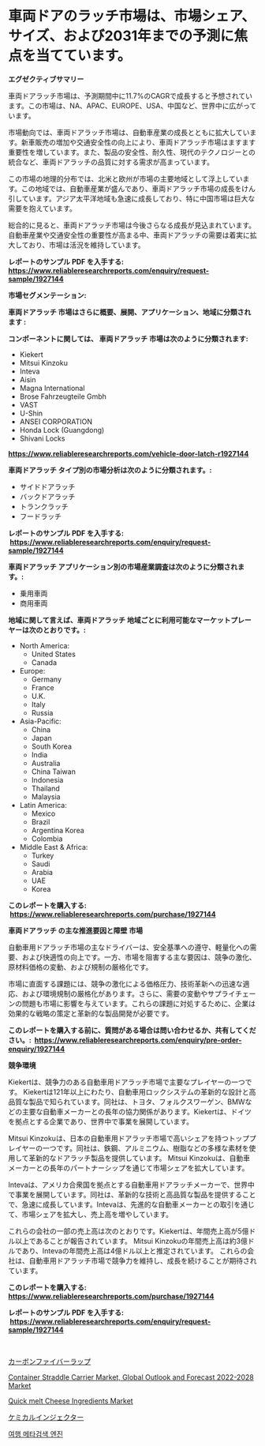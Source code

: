 <p><h1>車両ドアのラッチ市場は、市場シェア、サイズ、および2031年までの予測に焦点を当てています。</h1></p><p><strong>エグゼクティブサマリー</strong></p>
<p><p>車両ドアラッチ市場は、予測期間中に11.7%のCAGRで成長すると予想されています。この市場は、NA、APAC、EUROPE、USA、中国など、世界中に広がっています。</p><p>市場動向では、車両ドアラッチ市場は、自動車産業の成長とともに拡大しています。新車販売の増加や交通安全性の向上により、車両ドアラッチ市場はますます重要性を増しています。また、製品の安全性、耐久性、現代のテクノロジーとの統合など、車両ドアラッチの品質に対する需求が高まっています。</p><p>この市場の地理的分布では、北米と欧州が市場の主要地域として浮上しています。この地域では、自動車産業が盛んであり、車両ドアラッチ市場の成長をけん引しています。アジア太平洋地域も急速に成長しており、特に中国市場は巨大な需要を抱えています。</p><p>総合的に見ると、車両ドアラッチ市場は今後さらなる成長が見込まれています。自動車産業や交通安全性の重要性が高まる中、車両ドアラッチの需要は着実に拡大しており、市場は活況を維持しています。</p></p>
<p><strong>レポートのサンプル PDF を入手する: <a href="https://www.reliableresearchreports.com/enquiry/request-sample/1927144">https://www.reliableresearchreports.com/enquiry/request-sample/1927144</a></strong></p>
<p><strong>市場セグメンテーション:</strong></p>
<p><strong> 車両ドアラッチ 市場はさらに概要、展開、アプリケーション、地域に分類されます :</strong></p>
<p><strong>コンポーネントに関しては、 車両ドアラッチ 市場は次のように分類されます: &nbsp;</strong></p>
<p><ul><li>Kiekert</li><li>Mitsui Kinzoku</li><li>Inteva</li><li>Aisin</li><li>Magna International</li><li>Brose Fahrzeugteile Gmbh</li><li>VAST</li><li>U-Shin</li><li>ANSEI CORPORATION</li><li>Honda Lock (Guangdong)</li><li>Shivani Locks</li></ul></p>
<p><strong><a href="https://www.reliableresearchreports.com/vehicle-door-latch-r1927144">https://www.reliableresearchreports.com/vehicle-door-latch-r1927144</a></strong></p>
<p><strong> 車両ドアラッチ タイプ別の市場分析は次のように分類されます。:</strong></p>
<p><ul><li>サイドドアラッチ</li><li>バックドアラッチ</li><li>トランクラッチ</li><li>フードラッチ</li></ul></p>
<p><strong>レポートのサンプル PDF を入手する: &nbsp;<a href="https://www.reliableresearchreports.com/enquiry/request-sample/1927144">https://www.reliableresearchreports.com/enquiry/request-sample/1927144</a></strong></p>
<p><strong> 車両ドアラッチ アプリケーション別の市場産業調査は次のように分類されます。:</strong></p>
<p><ul><li>乗用車両</li><li>商用車両</li></ul></p>
<p><strong>地域に関して言えば、車両ドアラッチ 地域ごとに利用可能なマーケットプレーヤーは次のとおりです。:</strong></p>
<p><ul>
    <li>
        North America:
        <ul>
            <li>United States</li>
            <li>Canada</li>
        </ul>
    </li>
    <li>
        Europe:
        <ul>
            <li>Germany</li>
            <li>France</li>
            <li>U.K.</li>
            <li>Italy</li>
            <li>Russia</li>
        </ul>
    </li>
    <li>
        Asia-Pacific:
        <ul>
            <li>China</li>
            <li>Japan</li>
            <li>South Korea</li>
            <li>India</li>
            <li>Australia</li>
            <li>China Taiwan</li>
            <li>Indonesia</li>
            <li>Thailand</li>
            <li>Malaysia</li>
        </ul>
    </li>
    <li>
        Latin America:
        <ul>
            <li>Mexico</li>
            <li>Brazil</li>
            <li>Argentina Korea</li>
            <li>Colombia</li>
        </ul>
    </li>
    <li>
        Middle East & Africa:
        <ul>
            <li>Turkey</li>
            <li>Saudi</li>
            <li>Arabia</li>
            <li>UAE</li>
            <li>Korea</li>
        </ul>
    </li>
    </ul></p>
<p><strong>このレポートを購入する: &nbsp;<a href="https://www.reliableresearchreports.com/purchase/1927144">https://www.reliableresearchreports.com/purchase/1927144</a></strong></p>
<p><strong>車両ドアラッチ の主な推進要因と障壁 市場</strong></p>
<p><p>自動車用ドアラッチ市場の主なドライバーは、安全基準への遵守、軽量化への需要、および快適性の向上です。一方、市場を阻害する主な要因は、競争の激化、原材料価格の変動、および規制の厳格化です。</p><p>市場に直面する課題には、競争の激化による価格圧力、技術革新への迅速な適応、および環境規制の厳格化があります。さらに、需要の変動やサプライチェーンの問題も市場に影響を与えています。これらの課題に対処するために、企業は効果的な戦略の策定と革新的な製品開発が必要です。</p></p>
<p><strong>このレポートを購入する前に、質問がある場合は問い合わせるか、共有してください。:&nbsp; <a href="https://www.reliableresearchreports.com/enquiry/pre-order-enquiry/1927144">https://www.reliableresearchreports.com/enquiry/pre-order-enquiry/1927144</a></strong></p>
<p><strong>競争環境</strong></p>
<p><p>Kiekertは、競争力のある自動車用ドアラッチ市場で主要なプレイヤーの一つです。 Kiekertは121年以上にわたり、自動車用ロックシステムの革新的な設計と高品質な製品で知られています。同社は、トヨタ、フォルクスワーゲン、BMWなどの主要な自動車メーカーとの長年の協力関係があります。Kiekertは、ドイツを拠点とする企業であり、世界中で事業を展開しています。</p><p>Mitsui Kinzokuは、日本の自動車用ドアラッチ市場で高いシェアを持つトッププレイヤーの一つです。同社は、鉄鋼、アルミニウム、樹脂などの多様な素材を使用して革新的なドアラッチ製品を提供しています。 Mitsui Kinzokuは、自動車メーカーとの長年のパートナーシップを通じて市場シェアを拡大しています。</p><p>Intevaは、アメリカ合衆国を拠点とする自動車用ドアラッチメーカーで、世界中で事業を展開しています。同社は、革新的な技術と高品質な製品を提供することで、急速に成長しています。Intevaは、先進的な自動車メーカーとの取引を通じて、市場シェアを拡大し、売上高を増やしています。</p><p>これらの会社の一部の売上高は次のとおりです。Kiekertは、年間売上高が5億ドル以上であることが報告されています。 Mitsui Kinzokuの年間売上高は約3億ドルであり、Intevaの年間売上高は4億ドル以上と推定されています。 これらの会社は、自動車用ドアラッチ市場で競争力を維持し、成長を続けることが期待されています。</p></p>
<p><strong>このレポートを購入する: &nbsp; <a href="https://www.reliableresearchreports.com/purchase/1927144">https://www.reliableresearchreports.com/purchase/1927144</a></strong></p>
<p><strong>レポートのサンプル PDF を入手する: &nbsp;<a href="https://www.reliableresearchreports.com/enquiry/request-sample/1927144">https://www.reliableresearchreports.com/enquiry/request-sample/1927144</a></strong><strong></strong></p>
<p>&nbsp;</p>
<p><p><a href="https://github.com/SkylarDaniel70/Market-Research-Report-List-1/blob/main/300753175743.md">カーボンファイバーラップ</a></p><p><a href="https://www.linkedin.com/pulse/container-straddle-carrier-market-global-outlook-forecast-gubae">Container Straddle Carrier Market, Global Outlook and Forecast 2022-2028 Market</a></p><p><a href="https://github.com/SheilaBruen2023/Market-Research-Report-List-1/blob/main/quick-melt-cheese-ingredients-market.md">Quick melt Cheese Ingredients Market</a></p><p><a href="https://github.com/GiovaniLeannon/Market-Research-Report-List-1/blob/main/439357075744.md">ケミカルインジェクター</a></p><p><a href="https://medium.com/@stanleylyittle554467/%EC%97%AC%ED%96%89-%EB%A9%94%ED%83%80%EC%84%9C%EC%B9%98-%EC%97%94%EC%A7%84-%EC%8B%9C%EC%9E%A5-%EA%B7%9C%EB%AA%A8-%EB%B0%8F-%EC%8B%9C%EC%9E%A5-%EB%8F%99%ED%96%A5-%EC%A0%84%EC%B2%B4-%EC%82%B0%EC%97%85-%EA%B0%9C%EC%9A%94-2024%EB%85%84%EB%B6%80%ED%84%B0-2031%EB%85%84%EA%B9%8C%EC%A7%80-947708e113dc">여행 메타검색 엔진</a></p></p>
